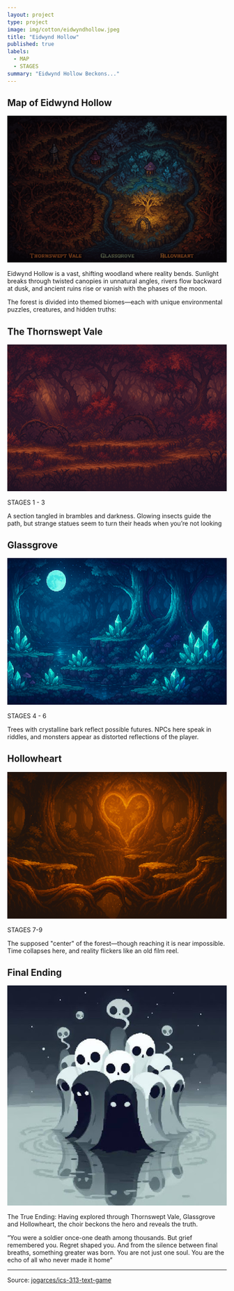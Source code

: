 ```yaml
---
layout: project
type: project
image: img/cotton/eidwyndhollow.jpeg
title: "Eidwynd Hollow"
published: true
labels:
  - MAP
  - STAGES
summary: "Eidwynd Hollow Beckons..."
---
```


## Map of Eidwynd Hollow

<img src="../img/cotton/eidwyndhollow.jpeg">


Eidwynd Hollow is a vast, shifting woodland where reality bends. Sunlight breaks through twisted canopies in unnatural angles, rivers flow backward at dusk, and ancient ruins rise or vanish with the phases of the moon. 

The forest is divided into themed biomes—each with unique environmental puzzles, creatures, and hidden truths:

## The Thornswept Vale

<img class="img-fluid" src="../img/cotton/thornsweptvale.jpeg">

STAGES 1 - 3

A section tangled in brambles and darkness. Glowing insects guide the path, but strange statues seem to turn their heads when you’re not looking

## Glassgrove 

<img class="img-fluid" src="../img/cotton/glassgrove.jpeg">

STAGES 4 - 6

Trees with crystalline bark reflect possible futures. NPCs here speak in riddles, and monsters appear as distorted reflections of the player.

## Hollowheart

<img class="img-fluid" src="../img/cotton/hollowheart.jpeg">

STAGES 7-9

The supposed "center" of the forest—though reaching it is near impossible. Time collapses here, and reality flickers like an old film reel.

## Final Ending

<img class="img-fluid" src="../img/cotton/ghosts.jpeg">

The True Ending:
Having explored through Thornswept Vale, Glassgrove and Hollowheart, the choir beckons the hero and reveals the truth. 

“You were a soldier once-one death among thousands. But grief remembered you. Regret shaped you. And from the silence between final breaths, something greater was born. You are not just one soul. You are the echo of all who never made it home”   


<hr>

Source: <a href="https://github.com/jogarces/ics-313-text-game"><i class="large github icon "></i>jogarces/ics-313-text-game</a>
